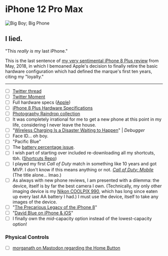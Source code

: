 # iPhone 12 Pro Max

![Big Boy; Big Phone](https://i.snap.as/KtqMF5Ky.jpg)

## I lied.

"This *really is* my last iPhone."

This is the last sentence of [my very sentimental iPhone 8 Plus review](https://bilge.world/iphone-8-plus-review) from May, 2018, in which I bemoaned Apple's decision to finally retire the basic hardware configuration which had defined the marque's first ten years, citing my "loyalty." 

---

- [ ] [Twitter thread](https://twitter.com/NeoYokel/status/1335313244949508101)
- [ ] [Twitter Moment](https://twitter.com/i/events/1335684188654231552?s=20)
- [ ] Full hardware specs ([Apple](https://www.apple.com/iphone-12-pro/specs/))
- [ ] [iPhone 8 Plus Hardware Specifications](https://support.apple.com/kb/SP768?locale=en_US)
- [ ] [Photography Raindrop collection](https://raindrop.io/collection/15007128)
- [ ] It was completely irrational for me to get a new phone at this point in my life, considering I never leave the house.
- [ ] "[Wireless Charging Is a Disaster Waiting to Happen](https://debugger.medium.com/wireless-charging-is-a-disaster-waiting-to-happen-48afdde70ed9)" | *Debugger*
- [ ] Face ID... oh boy.
- [ ] "Pacific Blue"
- [ ] The [battery percentage issue](https://www.imore.com/how-get-battery-percentage-your-iphone-x).
- [ ] I wish part of starting over included re-downloading all my shortcuts, tbh. ([Shortcuts Repo](https://github.com/extratone/shortcuts))
- [ ] I played my first *Call of Duty* match in something like 10 years and got MVP. I don't know if this means anything or not. [*Call of Duty: Mobile*](https://apps.apple.com/us/app/call-of-duty-mobile/id1287282214) (The title alone... lmao.)
- [ ] As always with new phone reviews, I am presented with a dilemma: the device, itself is by far the best camera I own. (Technically, my only other imaging device is my [Nikon COOLPIX 990](https://www.flickr.com/gp/davidblue/V861Vx), which has long since eaten up every last AA battery I had.) I must use the device, itself to take any images of the device.
- [ ] "[The Precarious Legacy of the iPhone 8](https://bilge.world/iphone-8-plus-review)" 
- [ ] "[David Blue on iPhone & iOS](https://bit.ly/dbipwiki)"
- [ ] I finally own the *mid*-capacity option instead of the lowest-capacity option!

### Physical Controls

- [ ] [morganath on Mastodon regarding the Home Button](https://social.tchncs.de/@morganth/105330295770710815)

